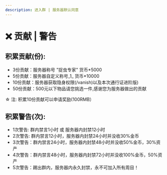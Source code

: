 ```yaml
---
description: 进入群 | 服务器默认同意
---
```


# ❌ 贡献 | 警告

## 积累贡献(份):

* 3份贡献：服务器称号 "捉虫专家" 货币\*5000
* 5份贡献：服务器自定义称号_1_ 货币\*10000
* 10份贡献：服务器获取隐身权限(/vanish)以及本次通行证进阶版)
* 50份贡献：500元以下物品请您挑选一件,感谢您为服务器做出的贡献

☆ 注: 积累10份贡献可以申请奖励(100RMB）

## 积累警告(次):

* 1次警告: 群内禁言1小时 或 服务器内封禁12小时
* &#x20;2次警告: 群内禁言12小时，服务器内封禁24小时并没收30%金币
* &#x20;3次警告：群内禁言24小时，服务器内封禁48小时并没收50%金币，30%资产
* 4次警告：群内禁言48小时，服务器内封禁72小时并没收100%金币，50%资产
* 5次警告：踢出群内，服务器内永久封禁，永不可加入所有周目！
